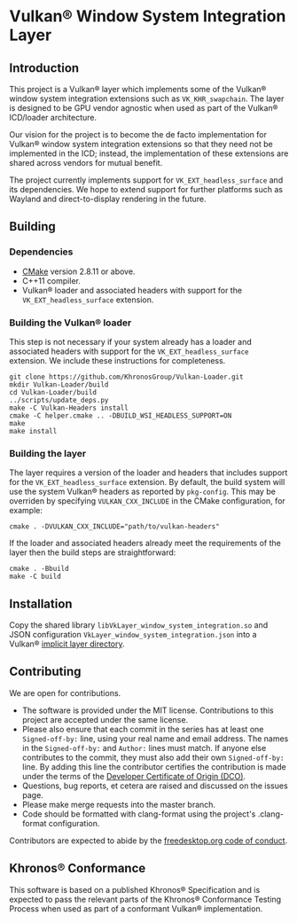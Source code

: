 # Vulkan® Window System Integration Layer

## Introduction

This project is a Vulkan® layer which implements some of the Vulkan® window system
integration extensions such as `VK_KHR_swapchain`. The layer is designed to be
GPU vendor agnostic when used as part of the Vulkan® ICD/loader architecture.

Our vision for the project is to become the de facto implementation for Vulkan®
window system integration extensions so that they need not be implemented in the
ICD; instead, the implementation of these extensions are shared across vendors
for mutual benefit.

The project currently implements support for `VK_EXT_headless_surface` and
its dependencies. We hope to extend support for further platforms such as Wayland
and direct-to-display rendering in the future.

## Building

### Dependencies

* [CMake](https://cmake.org) version 2.8.11 or above.
* C++11 compiler.
* Vulkan® loader and associated headers with support for the
  `VK_EXT_headless_surface` extension.

### Building the Vulkan® loader

This step is not necessary if your system already has a loader and associated
headers with support for the `VK_EXT_headless_surface` extension. We include
these instructions for completeness.

```
git clone https://github.com/KhronosGroup/Vulkan-Loader.git
mkdir Vulkan-Loader/build
cd Vulkan-Loader/build
../scripts/update_deps.py
make -C Vulkan-Headers install
cmake -C helper.cmake .. -DBUILD_WSI_HEADLESS_SUPPORT=ON
make
make install
```

### Building the layer

The layer requires a version of the loader and headers that includes support for
the `VK_EXT_headless_surface` extension. By default, the build system will use
the system Vulkan® headers as reported by `pkg-config`. This may be overriden by
specifying `VULKAN_CXX_INCLUDE` in the CMake configuration, for example:

```
cmake . -DVULKAN_CXX_INCLUDE="path/to/vulkan-headers"
```

If the loader and associated headers already meet the requirements of the layer
then the build steps are straightforward:

```
cmake . -Bbuild
make -C build
```

## Installation

Copy the shared library `libVkLayer_window_system_integration.so` and JSON
configuration `VkLayer_window_system_integration.json` into a Vulkan®
[implicit layer directory](https://vulkan.lunarg.com/doc/view/1.0.39.0/windows/layers.html#user-content-configuring-layers-on-linux).

## Contributing

We are open for contributions.

 * The software is provided under the MIT license. Contributions to this project
   are accepted under the same license.
 * Please also ensure that each commit in the series has at least one
   `Signed-off-by:` line, using your real name and email address. The names in
   the `Signed-off-by:` and `Author:` lines must match. If anyone else
   contributes to the commit, they must also add their own `Signed-off-by:`
   line. By adding this line the contributor certifies the contribution is made
   under the terms of the [Developer Certificate of Origin (DCO)](DCO.txt).
 * Questions, bug reports, et cetera are raised and discussed on the issues page.
 * Please make merge requests into the master branch.
 * Code should be formatted with clang-format using the project's .clang-format
   configuration.

Contributors are expected to abide by the
[freedesktop.org code of conduct](https://www.freedesktop.org/wiki/CodeOfConduct/).

## Khronos® Conformance

This software is based on a published Khronos® Specification and is expected to
pass the relevant parts of the Khronos® Conformance Testing Process when used as
part of a conformant Vulkan® implementation.
